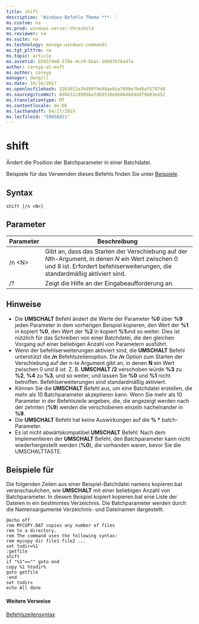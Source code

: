 ```yaml
---
title: shift
description: 'Windows-Befehle Thema ***- '
ms.custom: na
ms.prod: windows-server-threshold
ms.reviewer: na
ms.suite: na
ms.technology: manage-windows-commands
ms.tgt_pltfrm: na
ms.topic: article
ms.assetid: b56574e8-570a-4cc9-bbac-1b94fbf6a47a
author: coreyp-at-msft
ms.author: coreyp
manager: dongill
ms.date: 10/16/2017
ms.openlocfilehash: 52b3012a39409f9d48ae8aa7608e7bd0af5787d8
ms.sourcegitcommit: 0d0b32c8986ba7db9536e0b8648d4ddf9b03e452
ms.translationtype: MT
ms.contentlocale: de-DE
ms.lasthandoff: 04/17/2019
ms.locfileid: "59858821"
---
```

# <a name="shift"></a>shift



Ändert die Position der Batchparameter in einer Batchdatei.

Beispiele für das Verwenden dieses Befehls finden Sie unter [Beispiele](#BKMK_examples).

## <a name="syntax"></a>Syntax

```
shift [/n <N>]
```

## <a name="parameters"></a>Parameter

|Parameter|Beschreibung|
|---------|-----------|
|/n \<N>|Gibt an, dass das Starten der Verschiebung auf der *N*th-Argument, in denen *N* ein Wert zwischen 0 und 8 ist. Erfordert befehlserweiterungen, die standardmäßig aktiviert sind.|
|/?|Zeigt die Hilfe an der Eingabeaufforderung an.|

## <a name="remarks"></a>Hinweise

-   Die **UMSCHALT** Befehl ändert die Werte der Parameter **%0** über **%9** jeden Parameter in dem vorherigen Beispiel kopieren, den Wert der **%1** in kopiert **%0**, den Wert der **%2** in kopiert **%1**und so weiter. Dies ist nützlich für das Schreiben von einer Batchdatei, die den gleichen Vorgang auf einer beliebigen Anzahl von Parametern ausführt.
-   Wenn der befehlserweiterungen aktiviert sind, die **UMSCHALT** Befehl unterstützt die **/n** Befehlszeilenoption. Die **/n** Option zum Starten der Verschiebung auf der n-te Argument gibt an, in denen **N** ein Wert zwischen 0 und 8 ist. Z. B. **UMSCHALT /2** verschoben würde **%3** zu **%2**, **%4** zu **%3**, und so weiter, und lassen Sie **%0** und **%1** nicht betroffen. Befehlserweiterungen sind standardmäßig aktiviert.
-   Können Sie die **UMSCHALT** Befehl aus, um eine Batchdatei erstellen, die mehr als 10 Batchparameter akzeptieren kann. Wenn Sie mehr als 10 Parameter in der Befehlszeile angeben, die, die angezeigt werden nach der zehnten (**%9**) werden die verschobenen einzeln nacheinander in **%9**.
-   Die **UMSCHALT** Befehl hat keine Auswirkungen auf die **% \*** batch-Parameter.
-   Es ist nicht abwärtskompatibel **UMSCHALT** Befehl. Nach dem Implementieren der **UMSCHALT** Befehl, den Batchparameter kann nicht wiederhergestellt werden (**%0**), die vorhanden waren, bevor Sie die UMSCHALTTASTE.

## <a name="BKMK_examples"></a>Beispiele für

Die folgenden Zeilen aus einer Beispiel-Batchdatei namens kopieren.bat veranschaulichen, wie **UMSCHALT** mit einer beliebigen Anzahl von Batchparameter. In diesem Beispiel kopiert kopieren.bat eine Liste der Dateien in ein bestimmtes Verzeichnis. Die Batchparameter werden durch die Namensargumente Verzeichnis- und Dateinamen dargestellt.
```
@echo off 
rem MYCOPY.BAT copies any number of files
rem to a directory.
rem The command uses the following syntax:
rem mycopy dir file1 file2 ... 
set todir=%1
:getfile
shift
if "%1"=="" goto end
copy %1 %todir%
goto getfile
:end
set todir=
echo All done
```

#### <a name="additional-references"></a>Weitere Verweise

[Befehlszeilensyntax](command-line-syntax-key.md)